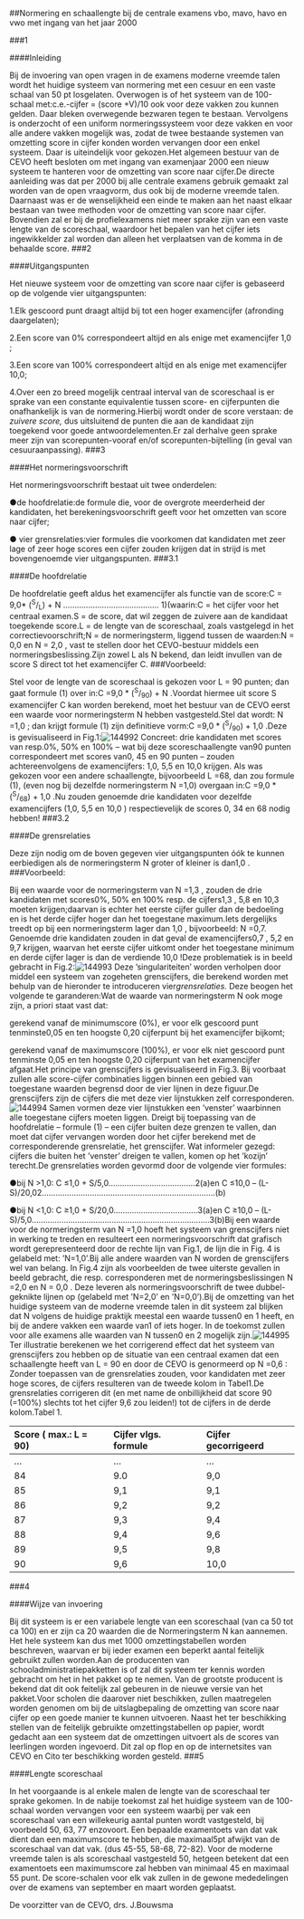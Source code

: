 <meta http-equiv='Content-Type' content='text/html; charset=utf-8' />

##Normering en schaallengte bij de centrale examens vbo, mavo, havo en vwo met ingang van het jaar 2000

###1 

####Inleiding

Bij de invoering van open vragen in de examens moderne vreemde talen wordt het huidige systeem van normering met een cesuur en een vaste schaal van 50 pt losgelaten. Overwogen is of het systeem van de 100-schaal met:c.e.-cijfer = (score +V)/10 ook voor deze vakken zou kunnen gelden. Daar bleken overwegende bezwaren tegen te bestaan. Vervolgens is onderzocht of een uniform normeringssysteem voor deze vakken en voor alle andere vakken mogelijk was, zodat de twee bestaande systemen van omzetting score in cijfer konden worden vervangen door een enkel systeem. Daar is uiteindelijk voor gekozen.Het algemeen bestuur van de CEVO heeft besloten om met ingang van examenjaar 2000 een nieuw systeem te hanteren voor de omzetting van score naar cijfer.De directe aanleiding was dat per 2000 bij alle centrale examens gebruik gemaakt zal worden van de open vraagvorm, dus ook bij de moderne vreemde talen. Daarnaast was er de wenselijkheid een einde te maken aan het naast elkaar bestaan van twee methoden voor de omzetting van score naar cijfer. Bovendien zal er bij de profielexamens niet meer sprake zijn van een vaste lengte van de scoreschaal, waardoor het bepalen van het cijfer iets ingewikkelder zal worden dan alleen het verplaatsen van de komma in de behaalde score.
###2 

####Uitgangspunten

Het nieuwe systeem voor de omzetting van score naar cijfer is gebaseerd op de volgende vier uitgangspunten:

1.Elk gescoord punt draagt altijd bij tot een hoger examencijfer (afronding daargelaten);

2.Een score van 0% correspondeert altijd en als enige met examencijfer 1,0 ;

3.Een score van 100% correspondeert altijd en als enige met examencijfer 10,0;

4.Over een zo breed mogelijk centraal interval van de scoreschaal is er sprake van een constante equivalentie tussen score- en cijferpunten die onafhankelijk is van de normering.Hierbij wordt onder de score verstaan: de *zuivere score,* dus uitsluitend de punten die aan de kandidaat zijn toegekend voor goede antwoordelementen.Er zal derhalve geen sprake meer zijn van scorepunten-vooraf en/of scorepunten-bijtelling (in geval van cesuuraanpassing).
###3 

####Het normeringsvoorschrift

Het normeringsvoorschrift bestaat uit twee onderdelen:

●de hoofdrelatie:de formule die, voor de overgrote meerderheid der kandidaten, het berekeningsvoorschrift geeft voor het omzetten van score naar cijfer;

● vier grensrelaties:vier formules die voorkomen dat kandidaten met zeer lage of zeer hoge scores een cijfer zouden krijgen dat in strijd is met bovengenoemde vier uitgangspunten.
###3.1 

####De hoofdrelatie

De hoofdrelatie geeft aldus het examencijfer als functie van de score:C = 9,0* (<sup>S</sup>/<sub>L</sub>) + N .......................................... 1)(waarin:C = het cijfer voor het centraal examen.S = de score, dat wil zeggen de zuivere aan de kandidaat toegekende score.L = de lengte van de scoreschaal, zoals vastgelegd in het correctievoorschrift;N = de normeringsterm, liggend tussen de waarden:N = 0,0 en N = 2,0 , vast te stellen door het CEVO-bestuur middels een normeringsbeslissing.Zijn zowel L als N bekend, dan leidt invullen van de score S direct tot het examencijfer C.
###Voorbeeld:

Stel voor de lengte van de scoreschaal is gekozen voor L = 90 punten; dan gaat formule (1) over in:C =9,0 * (<sup>S</sup>/<sub>90</sub>) + N .Voordat hiermee uit score S examencijfer C kan worden berekend, moet het bestuur van de CEVO eerst een waarde voor normeringsterm N hebben vastgesteld.Stel dat wordt: N =1,0 ; dan krijgt formule (1) zijn definitieve vorm:C =9,0 * (<sup>S</sup>/<sub>90</sub>) + 1,0 .Deze is gevisualiseerd in Fig.1:![144992](http://wetten.overheid.nl/Illustration/144992)
Concreet: drie kandidaten met scores van resp.0%, 50% en 100% – wat bij deze scoreschaallengte van90 punten correspondeert met scores van0, 45 en 90 punten – zouden achtereenvolgens de examencijfers: 1,0, 5,5 en 10,0 krijgen. Als was gekozen voor een andere schaallengte, bijvoorbeeld L =68, dan zou formule (1), (even nog bij dezelfde normeringsterm N =1,0) overgaan in:C =9,0 * (<sup>S</sup>/<sub>68</sub>) + 1,0 .Nu zouden genoemde drie kandidaten voor dezelfde examencijfers (1,0, 5,5 en 10,0 ) respectievelijk de scores 0, 34 en 68 nodig hebben!
###3.2 

####De grensrelaties

Deze zijn nodig om de boven gegeven vier uitgangspunten óók te kunnen eerbiedigen als de normeringsterm N groter of kleiner is dan1,0 .
###Voorbeeld:

Bij een waarde voor de normeringsterm van N =1,3 , zouden de drie kandidaten met scores0%, 50% en 100% resp. de cijfers1,3 , 5,8 en 10,3 moeten krijgen;daarvan is echter het eerste cijfer guller dan de bedoeling en is het derde cijfer hoger dan het toegestane maximum.Iets dergelijks treedt op bij een normeringsterm lager dan 1,0 , bijvoorbeeld: N =0,7. Genoemde drie kandidaten zouden in dat geval de examencijfers0,7 , 5,2 en 9,7 krijgen, waarvan het eerste cijfer uitkomt onder het toegestane minimum en derde cijfer lager is dan de verdiende 10,0 !Deze problematiek is in beeld gebracht in Fig.2:![144993](http://wetten.overheid.nl/Illustration/144993)
Deze ’singulariteiten’ worden verholpen door middel een systeem van zogeheten grenscijfers, die berekend worden met behulp van de hieronder te introduceren vier*grensrelaties.* Deze beogen het volgende te garanderen:Wat de waarde van normeringsterm N ook moge zijn, a priori staat vast dat:

gerekend vanaf de minimumscore (0%), er voor elk gescoord punt tenminste0,05 en ten hoogste 0,20 cijferpunt bij het examencijfer bijkomt;

gerekend vanaf de maximumscore (100%), er voor elk niet gescoord punt tenminste 0,05 en ten hoogste 0,20 cijferpunt van het examencijfer afgaat.Het principe van grenscijfers is gevisualiseerd in Fig.3. Bij voorbaat zullen alle score-cijfer combinaties liggen binnen een gebied van toegestane waarden begrensd door de vier lijnen in deze figuur.De grenscijfers zijn de cijfers die met deze vier lijnstukken zelf corresponderen.![144994](http://wetten.overheid.nl/Illustration/144994)
Samen vormen deze vier lijnstukken een ’venster’ waarbinnen alle toegestane cijfers moeten liggen. Dreigt bij toepassing van de hoofdrelatie – formule (1) – een cijfer buiten deze grenzen te vallen, dan moet dat cijfer vervangen worden door het cijfer berekend met de corresponderende grensrelatie, het grenscijfer. Wat informeler gezegd: cijfers die buiten het ’venster’ dreigen te vallen, komen op het ’kozijn’ terecht.De grensrelaties worden gevormd door de volgende vier formules:

●bij N >1,0: C ≤1,0 + S/5,0......................................2(a)en C ≤10,0 – (L-S)/20,02............................................................................(b)

●bij N <1,0: C ≥1,0 + S/20,0.....................................3(a)en C ≥10,0 – (L-S)/5,0..............................................................................3(b)Bij een waarde voor de normeringsterm van N =1,0 hoeft het systeem van grenscijfers niet in werking te treden en resulteert een normeringsvoorschrift dat grafisch wordt gerepresenteerd door de rechte lijn van Fig.1, de lijn die in Fig. 4 is gelabeld met: ’N=1,0’.Bij alle andere waarden van N worden de grenscijfers wel van belang. In Fig.4 zijn als voorbeelden de twee uiterste gevallen in beeld gebracht, die resp. corresponderen met de normeringsbeslissingen N =2,0 en N = 0,0 . Deze leveren als normeringsvoorschrift de twee dubbel-geknikte lijnen op (gelabeld met ’N=2,0’ en ’N=0,0’).Bij de omzetting van het huidige systeem van de moderne vreemde talen in dit systeem zal blijken dat N volgens de huidige praktijk meestal een waarde tussen0 en 1 heeft, en bij de andere vakken een waarde van1 of iets hoger. In de toekomst zullen voor alle examens alle waarden van N tussen0 en 2 mogelijk zijn.![144995](http://wetten.overheid.nl/Illustration/144995)
Ter illustratie berekenen we het corrigerend effect dat het systeem van grenscijfers zou hebben op de situatie van een centraal examen dat een schaallengte heeft van L = 90 en door de CEVO is genormeerd op N =0,6 : Zonder toepassen van de grensrelaties zouden, voor kandidaten met zeer hoge scores, de cijfers resulteren van de tweede kolom in Tabel1.De grensrelaties corrigeren dit (en met name de onbillijkheid dat score 90 (=100%) slechts tot het cijfer 9,6 zou leiden!) tot de cijfers in de derde kolom.Tabel 1.

|Score ( max.: L = 90) |Cijfer vlgs. formule |Cijfer gecorrigeerd |
|:---|:---|:---|
|… |… |… |
|84 |9.0 |9,0 |
|85 |9,1 |9,1 |
|86 |9,2 |9,2 |
|87 |9,3 |9,4 |
|88 |9,4 |9,6 |
|89 |9,5 |9,8 |
|90 |9,6 |10,0 |

###4 

####Wijze van invoering

Bij dit systeem is er een variabele lengte van een scoreschaal (van ca 50 tot ca 100) en er zijn ca 20 waarden die de Normeringsterm N kan aannemen. Het hele systeem kan dus met 1000 omzettingstabellen worden beschreven, waarvan er bij ieder examen een beperkt aantal feitelijk gebruikt zullen worden.Aan de producenten van schooladministratiepakketten is of zal dit systeem ter kennis worden gebracht om het in het pakket op te nemen. Van de grootste producent is bekend dat dit ook feitelijk zal gebeuren in de nieuwe versie van het pakket.Voor scholen die daarover niet beschikken, zullen maatregelen worden genomen om bij de uitslagbepaling de omzetting van score naar cijfer op een goede manier te kunnen uitvoeren. Naast het ter beschikking stellen van de feitelijk gebruikte omzettingstabellen op papier, wordt gedacht aan een systeem dat de omzettingen uitvoert als de scores van leerlingen worden ingevoerd. Dit zal op flop en op de internetsites van CEVO en Cito ter beschikking worden gesteld.
###5 

####Lengte scoreschaal

In het voorgaande is al enkele malen de lengte van de scoreschaal ter sprake gekomen. In de nabije toekomst zal het huidige systeem van de 100-schaal worden vervangen voor een systeem waarbij per vak een scoreschaal van een willekeurig aantal punten wordt vastgesteld, bij voorbeeld 50, 63, 77 enzovoort. Een bepaalde examentoets van dat vak dient dan een maximumscore te hebben, die maximaal5pt afwijkt van de scoreschaal van dat vak. (dus 45-55, 58-68, 72-82). Voor de moderne vreemde talen is als scoreschaal vastgesteld 50, hetgeen betekent dat een examentoets een maximumscore zal hebben van minimaal 45 en maximaal 55 punt. De score-schalen voor elk vak zullen in de gewone mededelingen over de examens van september en maart worden geplaatst.

De 
voorzitter van de CEVO, 
drs. J.Bouwsma
